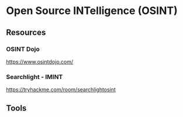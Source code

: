 # Open Source INTelligence (OSINT)


## Resources

### OSINT Dojo
https://www.osintdojo.com/

### Searchlight - IMINT
https://tryhackme.com/room/searchlightosint

## Tools
